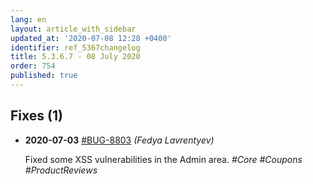 ```yaml
---
lang: en
layout: article_with_sidebar
updated_at: '2020-07-08 12:28 +0400'
identifier: ref_5367changelog
title: 5.3.6.7 - 08 July 2020
order: 754
published: true
---
```

## Fixes (1)
* **2020-07-03** [#BUG-8803](https://xcn.myjetbrains.com/youtrack/issue/BUG-8803) _(Fedya Lavrentyev)_

  Fixed some XSS vulnerabilities in the Admin area. _#Core #Coupons #ProductReviews_
